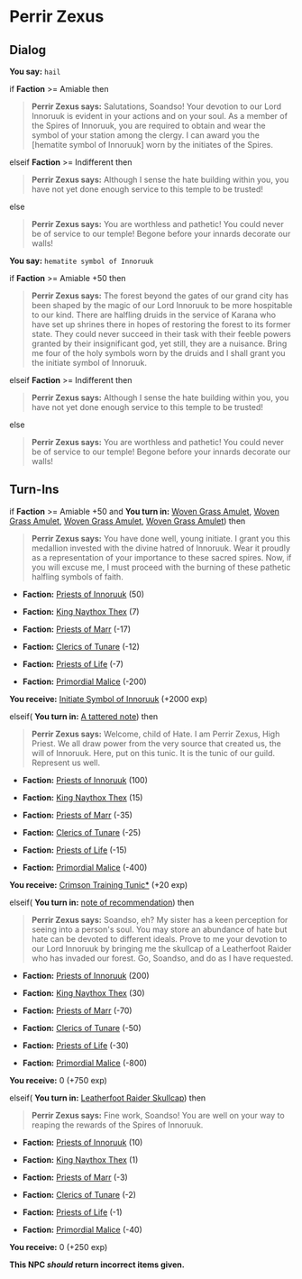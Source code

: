 # Perrir Zexus
## Dialog

**You say:** `hail`



if **Faction** >= Amiable then



>**Perrir Zexus says:** Salutations, Soandso! Your devotion to our Lord Innoruuk is evident in your actions and on your soul. As a member of the Spires of Innoruuk, you are required to obtain and wear the symbol of your station among the clergy. I can award you the [hematite symbol of Innoruuk] worn by the initiates of the Spires.


elseif **Faction** >= Indifferent then



>**Perrir Zexus says:** Although I sense the hate building within you, you have not yet done enough service to this temple to be trusted!


else



>**Perrir Zexus says:** You are worthless and pathetic! You could never be of service to our temple!  Begone before your innards decorate our walls!




**You say:** `hematite symbol of Innoruuk`



if **Faction** >= Amiable +50 then



>**Perrir Zexus says:** The forest beyond the gates of our grand city has been shaped by the magic of our Lord Innoruuk to be more hospitable to our kind. There are halfling druids in the service of Karana who have set up shrines there in hopes of restoring the forest to its former state. They could never succeed in their task with their feeble powers granted by their insignificant god, yet still, they are a nuisance. Bring me four of the holy symbols worn by the druids and I shall grant you the initiate symbol of Innoruuk.


elseif **Faction** >= Indifferent then



>**Perrir Zexus says:** Although I sense the hate building within you, you have not yet done enough service to this temple to be trusted!


else



>**Perrir Zexus says:** You are worthless and pathetic! You could never be of service to our temple!  Begone before your innards decorate our walls!





## Turn-Ins



if **Faction** >= Amiable +50 and  **You turn in:** [Woven Grass Amulet](/item/14550), [Woven Grass Amulet](/item/14550), [Woven Grass Amulet](/item/14550), [Woven Grass Amulet](/item/14550)) then


>**Perrir Zexus says:** You have done well, young initiate. I grant you this medallion invested with the divine hatred of Innoruuk. Wear it proudly as a representation of your importance to these sacred spires. Now, if you will excuse me, I must proceed with the burning of these pathetic halfling symbols of faith.


* __Faction:__ [Priests of Innoruuk](/faction/340) (50)


* __Faction:__ [King Naythox Thex](/faction/278) (7)


* __Faction:__ [Priests of Marr](/faction/362) (-17)


* __Faction:__ [Clerics of Tunare](/faction/226) (-12)


* __Faction:__ [Priests of Life](/faction/341) (-7)


* __Faction:__ [Primordial Malice](/faction/1522) (-200)


 **You receive:**  [Initiate Symbol of Innoruuk](/item/1369) (+2000 exp)

elseif( **You turn in:** [A tattered note](/item/18756)) then 


>**Perrir Zexus says:** Welcome, child of Hate. I am Perrir Zexus, High Priest. We all draw power from the very source that created us, the will of Innoruuk. Here, put on this tunic. It is the tunic of our guild. Represent us well.


* __Faction:__ [Priests of Innoruuk](/faction/340) (100)


* __Faction:__ [King Naythox Thex](/faction/278) (15)


* __Faction:__ [Priests of Marr](/faction/362) (-35)


* __Faction:__ [Clerics of Tunare](/faction/226) (-25)


* __Faction:__ [Priests of Life](/faction/341) (-15)


* __Faction:__ [Primordial Malice](/faction/1522) (-400)


 **You receive:**  [Crimson Training Tunic*](/item/13585) (+20 exp)

elseif( **You turn in:** [note of recommendation](/item/18148)) then 


>**Perrir Zexus says:** Soandso, eh? My sister has a keen perception for seeing into a person's soul. You may store an abundance of hate but hate can be devoted to different ideals. Prove to me your devotion to our Lord Innoruuk by bringing me the skullcap of a Leatherfoot Raider who has invaded our forest. Go, Soandso, and do as I have requested.


* __Faction:__ [Priests of Innoruuk](/faction/340) (200)


* __Faction:__ [King Naythox Thex](/faction/278) (30)


* __Faction:__ [Priests of Marr](/faction/362) (-70)


* __Faction:__ [Clerics of Tunare](/faction/226) (-50)


* __Faction:__ [Priests of Life](/faction/341) (-30)


* __Faction:__ [Primordial Malice](/faction/1522) (-800)


 **You receive:** 0 (+750 exp)

elseif( **You turn in:** [Leatherfoot Raider Skullcap](/item/13113)) then 


>**Perrir Zexus says:** Fine work, Soandso! You are well on your way to reaping the rewards of the Spires of Innoruuk.


* __Faction:__ [Priests of Innoruuk](/faction/340) (10)


* __Faction:__ [King Naythox Thex](/faction/278) (1)


* __Faction:__ [Priests of Marr](/faction/362) (-3)


* __Faction:__ [Clerics of Tunare](/faction/226) (-2)


* __Faction:__ [Priests of Life](/faction/341) (-1)


* __Faction:__ [Primordial Malice](/faction/1522) (-40)


 **You receive:** 0 (+250 exp)

**This NPC *should* return incorrect items given.**






